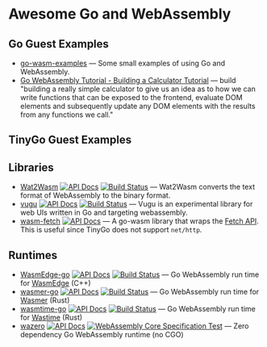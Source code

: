 # Awesome Go and WebAssembly

## Go Guest Examples
- [go-wasm-examples](https://github.com/danieljoos/go-wasm-examples) — Some small examples of using Go and WebAssembly.
- [Go WebAssembly Tutorial - Building a Calculator Tutorial](https://tutorialedge.net/golang/go-webassembly-tutorial) — build "building a really simple calculator to give us an idea as to how we can write functions that can be exposed to the frontend, evaluate DOM elements and subsequently update any DOM elements with the results from any functions we call."
## TinyGo Guest Examples
## Libraries
- [Wat2Wasm](https://github.com/bytecodealliance/wasmtime-go/blob/main/wat2wasm.go) [![API Docs](https://pkg.go.dev/badge/github.com/bytecodealliance/wasmtime-go)](https://pkg.go.dev/github.com/bytecodealliance/wasmtime-go#Wat2Wasm) [![Build Status](https://github.com/bytecodealliance/wasmtime-go/workflows/CI/badge.svg)](https://github.com/bytecodealliance/wasmtime-go/actions?query=workflow%3ACI) — Wat2Wasm converts the text format of WebAssembly to the binary format.
- [vugu](https://github.com/vugu/vugu) [![API Docs](https://pkg.go.dev/badge/github.com/vugu/vugu)](https://pkg.go.dev/github.com/vugu/vugu) [![Build Status](https://api.travis-ci.org/vugu/vugu.svg?branch=master)](https://travis-ci.org/github/vugu/vugu) — Vugu is an experimental library for web UIs written in Go and targeting webassembly.
- [wasm-fetch](https://github.com/marwan-at-work/wasm-fetch) [![API Docs](https://pkg.go.dev/badge/github.com/marwan-at-work/wasm-fetch)](https://pkg.go.dev/github.com/marwan-at-work/wasm-fetch) — A go-wasm library that wraps the [Fetch API](https://developer.mozilla.org/en-US/docs/Web/API/Fetch_API). This is useful since TinyGo does not support `net/http`.
## Runtimes
- [WasmEdge-go](https://github.com/second-state/WasmEdge-go) [![API Docs](https://pkg.go.dev/badge/second-state/WasmEdge-go)](https://pkg.go.dev/github.com/second-state/WasmEdge-go) [![Build Status](https://github.com/wasmerio/wasmer-go/workflows/Build%20and%20Test/badge.svg)](https://github.com/wasmerio/wasmer-go/actions?query=workflow%3A%22Build+and+Test%22) — Go WebAssembly run time for [WasmEdge](https://github.com/WasmEdge/WasmEdge) (C++)
- [wasmer-go](https://github.com/wasmerio/wasmer-go) [![API Docs](https://pkg.go.dev/badge/github.com/wasmerio/wasmer-go/wasmer)](https://pkg.go.dev/github.com/wasmerio/wasmer-go/wasmer) [![Build Status](https://github.com/wasmerio/wasmer-go/workflows/Build%20and%20Test/badge.svg)](https://github.com/wasmerio/wasmer-go/actions?query=workflow%3A%22Build+and+Test%22) — Go WebAssembly run time for [Wasmer](https://github.com/wasmerio/wasmer) (Rust)
- [wasmtime-go](https://github.com/bytecodealliance/wasmtime-go) [![API Docs](https://pkg.go.dev/badge/github.com/bytecodealliance/wasmtime-go)](https://pkg.go.dev/github.com/bytecodealliance/wasmtime-go) [![Build Status](https://github.com/bytecodealliance/wasmtime-go/workflows/CI/badge.svg)](https://github.com/bytecodealliance/wasmtime-go/actions?query=workflow%3ACI) — Go WebAssembly run time for [Wastime](https://github.com/bytecodealliance/wasmtime) (Rust)
- [wazero](https://github.com/tetratelabs/wazero) [![API Docs](https://pkg.go.dev/badge//github.com/tetratelabs/wazero)](https://pkg.go.dev/github.com/tetratelabs/wazero) [![WebAssembly Core Specification Test](https://github.com/tetratelabs/wazero/actions/workflows/spectest.yaml/badge.svg)](https://github.com/tetratelabs/wazero/actions/workflows/spectest.yaml) — Zero dependency Go WebAssembly runtime (no CGO)
